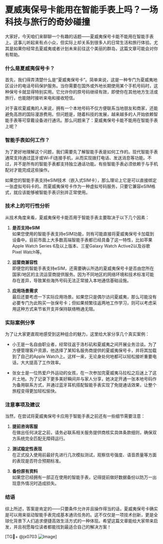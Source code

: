 # 夏威夷保号卡能用在智能手表上吗？一场科技与旅行的奇妙碰撞

大家好，今天咱们来聊聊一个有趣的话题——夏威夷保号卡能不能用在智能手表上。这事儿听起来有点小众，但实际上却关系到很多人的日常生活和旅行体验。尤其是如果你经常去夏威夷或者计划未来前往这个美丽的群岛，这篇文章可能会对你有帮助。

### 什么是夏威夷保号卡？

首先，我们得弄清楚什么是“夏威夷保号卡”。简单来说，这是一种专门为夏威夷地区设计的电话号码保护服务。当你需要在国外或外地长期使用某个手机号码时，这种保号卡就显得特别实用。它允许你的原号码继续有效，即使你在其他地方生活或旅行，也能随时接听来电和接收短信。

对于喜欢夏威夷的人来说，拥有一个本地号码不仅方便联系当地朋友和商家，还能避免高昂的国际漫游费用。但问题是，随着科技的发展，越来越多的人开始依赖智能手表等可穿戴设备进行通讯。那么问题来了：夏威夷保号卡能不能用在智能手表上呢？

### 智能手表如何工作？

为了更好地理解这个问题，我们需要先了解智能手表是如何工作的。现代智能手表通常支持通过蓝牙或Wi-Fi连接手机，从而实现拨打电话、发送消息等功能。不过，并不是所有的智能手表都支持独立通话功能。有些智能手表必须依赖于与手机配对才能完成这些操作。

如果您的智能手表支持eSIM技术（嵌入式SIM卡），那么理论上它是可以直接绑定一张虚拟号码卡的。而夏威夷保号卡作为一种虚拟号码服务，只要它兼容eSIM格式，就应该能够被智能手表识别并正常使用。

### 技术上的可行性分析

从技术角度来看，夏威夷保号卡能否用于智能手表主要取决于以下几个因素：

1. **是否支持eSIM**  
   如果您使用的智能手表支持eSIM功能，则有可能直接将夏威夷保号卡加载到设备中。目前市面上大多数高端智能手表都已经具备了这一特性，比如苹果Apple Watch Series 6及以上版本、三星Galaxy Watch Active2以及谷歌Pixel Watch等。

2. **运营商兼容性**  
   即便您的智能手表支持eSIM，还需要确认所选的夏威夷保号卡是否由您所在国家/地区的主流运营商提供服务。因为不同地区的网络环境和技术标准可能存在差异，导致某些海外号码无法正常接入本地通信基础设施。

3. **应用场景需求**  
   最后还要考虑一下实际应用场景。如果您只是偶尔访问夏威夷，那么可能没有必要专门为此购买一张保号卡；但如果频繁往返两地工作学习，则可以考虑采用这种方式来节省开支并保持联络畅通无阻。

### 实际案例分享

为了让大家更直观地感受到这种组合的魅力，这里给大家分享几个真实案例：

- 小王是一名自由职业者，经常往返于洛杉矶和夏威夷之间开展业务洽谈。为了方便管理客户资源，他选择了某知名服务商提供的夏威夷保号卡，并将其加载到了自己的Apple Watch上。这样一来，无论身处何地都可以轻松接听重要电话，大大提高了工作效率。
  
- 张女士是一位热爱户外运动的女孩，在一次参加完夏威夷马拉松之后迷上了这片土地。为了记录下更多美好瞬间并与家人分享，她决定开通一张本地号码作为备用联系方式，并通过蓝牙耳机搭配智能手表实现了免提通话效果，让整个旅程变得更加轻松愉快。

### 注意事项及建议

当然，在尝试将夏威夷保号卡应用于智能手表之前还有一些细节需要注意：

1. **提前咨询客服**  
   在做出任何决定之前，请务必联系相关服务提供商核实具体条款细则，确保双方系统完全匹配无障碍运行。

2. **测试稳定性表现**  
   在正式投入使用前最好先进行几次模拟测试，观察信号强度、语音质量等方面的表现是否符合预期标准。

3. **备份原有资料**  
   如果您已经拥有一部正在使用的智能手表，记得提前做好数据备份以防万一出现意外情况时造成损失。

### 结语

综上所述，答案是肯定的——只要条件允许并且操作得当的话，夏威夷保号卡确实是可以用来驱动智能手表完成基本通讯任务的。这不仅仅是一项技术创新，更是全球化背景下人们追求便捷高效生活方式的一种体现。希望这篇文章能给大家带来启发，并且祝愿每位读者都能找到最适合自己的解决方案！

[TG💪+ @jx0703 ![Image](https://github.com/user-attachments/assets/dbca1d08-cadb-493c-b0ec-ad6f7a83f270)]